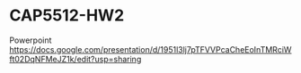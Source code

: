 # CAP5512-HW2

Powerpoint
https://docs.google.com/presentation/d/1951l3lj7pTFVVPcaCheEoInTMRciWft02DqNFMeJZ1k/edit?usp=sharing
